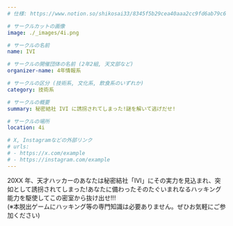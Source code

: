 ```yaml
---
# 仕様: https://www.notion.so/shikosai33/8345f5b29cea40aaa2cc9fd6ab79c6a6?pvs=4#5438a1577b604f39a67658a72f2283b8

# サークルカットの画像
image: ./_images/4i.png

# サークルの名前
name: IVI

# サークルの開催団体の名前 (2年2組, 天文部など)
organizer-name: 4年情報系

# サークルの区分 (技術系, 文化系, 飲食系のいずれか)
category: 技術系

# サークルの概要
summary: 秘密結社 IVI に誘拐されてしまった!謎を解いて逃げだせ!

# サークルの場所
location: 4i

# X, Instagramなどの外部リンク
# urls:
# - https://x.com/example
# - https://instagram.com/example
---
```

20XX 年、天才ハッカーのあなたは秘密結社「IVI」にその実力を見込まれ、突如として誘拐されてしまった!あなたに備わったそのたぐいまれなるハッキング能力を駆使してこの密室から抜け出せ!!!<br>
(※本脱出ゲームにハッキング等の専門知識は必要ありません。ぜひお気軽にご参加ください)

